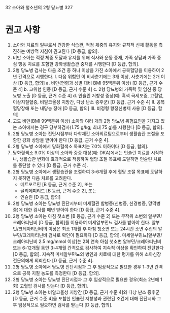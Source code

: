 32 소아와 청소년의 2형 당뇨병 327

# 권고 사항

1.  소아와 치료의 일부로서 건강한 식습관, 적정 체중의 유지와 규칙적 신체 활동을 촉진하는 예방적 지침이 권고된다 [D 등급, 합의].
2.  비만 소아는 적정 체중 도달과 유지를 위해 식사와 운동 중재, 가족 상담과 가족 중심 행동 치료를 포함한 강화생활습관 중재를 시행한다 [D 등급, 합의].
3.  2형 당뇨병 검사는 다음 조건 중 하나 이상을 가진 소아에서 공복혈당을 이용하여 2년 간격으로 시행한다.
    I. 다음 위험인 이 비사춘기에는 3개 이상, 사춘기에는 2개 이상 [D 등급, 합의]
        a. 비만(연령과 성별 대비 BMI 95백분위 이상) [D 등급, 근거 수준 4]
        b. 고위험 인종 [D 등급, 근거 수준 4]
        c. 2형 당뇨병의 가족력 및 임신 중 당뇨병 노출 [D 등급, 근거 수준 4]
        d. 인슐린 저항성 증상(예: 흑색 극세포증, 고혈압, 이상지질혈증, 비알코올성 지방간, 다낭 난소 증후군) [D 등급, 근거 수준 4]
    II. 공복혈당장애 또는 내당능 장애 [D 등급, 합의]
    III. 비정형 항정신병제 사용 [D 등급, 합의]
4.  고도 비만(BMI 99백분위 이상) 소아와 여러 개의 2형 당뇨병 위험요인을 가지고 있는 소아에서는 경구 당부하검사(1.75 g/kg; 최대 75 g)를 시행한다 [D 등급, 합의].
5.  2형 당뇨병 소아는 진단시점부터 다학제간 소아의료팀으로부터 생활습관 조절을 포함한 강화 상담을 받아야 한다 [D 등급, 근거 수준 4].
6.  2형 당뇨병 소아에서 당화혈색소 목표치는 7.0% 이하이다 [D 등급, 합의].
7.  당화혈색소 9.0% 이상의 소아와 중증 대상(예: DKA)에서는 인슐린 치료를 시작하나, 생활습관 변화에 효과적으로 적용하여 혈당 조절 목표에 도달하면 인슐린 치료를 중단할 수 있다 [D 등급, 근거 수준 4].
8.  2형 당뇨병 소아에서 생활습관을 조절하여 3–6개월 후에 혈당 조절 목표에 도달하지 못하면 다음 치료를 고려한다.
    - 메트포르민 [B 등급, 근거 수준 2], 또는
    - 글리메피리드 [B 등급, 근거 수준 2], 또는
    - 인슐린 [D 등급, 합의]
9.  2형 당뇨병 소아는 당뇨병 진단시부터 미세혈관 합병증(신병증, 신경병증, 망막병증)에 대한 검사를 매년 받아야 한다 [D 등급, 근거 수준 4].
10. 2형 당뇨병 소아는 아침 첫소변 [B 등급, 근거 수준 2] 또는 무작위 소변의 알부민/크레아티닌비 [D 등급, 합의]를 이용하여 미세알부민뇨 검사를 받아야 한다. 알부민/크레아티닌비의 이상은 최소 1개월 후 아침 첫소변 또는 24시간 소변 수집의 알부민/크레아티닌비 검사로 확인이 필요하다 [D 등급, 합의]. 미세알부민뇨[알부민/크레아티닌비 2.5 mg/mmol 이상]는 2회 연속 아침 첫소변 알부민/크레아티닌비 또는 6-12개월 동안 3-4개월 간격으로 검사하여 지속적 이상을 확인하여 진단한다 [D 등급, 합의]. 지속적 미세알부민뇨의 병인과 치료에 대한 평가를 위해 소아신장 전문의에게 의뢰한다 [D 등급, 근거 수준 4].
11. 2형 당뇨병 소아에서 당뇨병 진단시점과 그 후 임상적으로 필요한 경우 1–3년 간격으로 공복 지질 농도를 측정한다 [D 등급, 합의].
12. 2형 당뇨병 소아는 당뇨병 진단시점과 그 후 임상적으로 필요한 경우(최소 2년에 1회) 고혈압 검사를 받는다 [D 등급, 합의].
13. 2형 당뇨병 소아는 비알코올성 지방간 [D 등급, 근거 수준 4]와 다낭 난소 증후군 [D 등급, 근거 수준 4]을 포함한 인슐린 저항성과 관련된 조건에 대해 진단시와 그 후 임상적으로 필요하면 검사를 받는다 [D 등급, 합의].